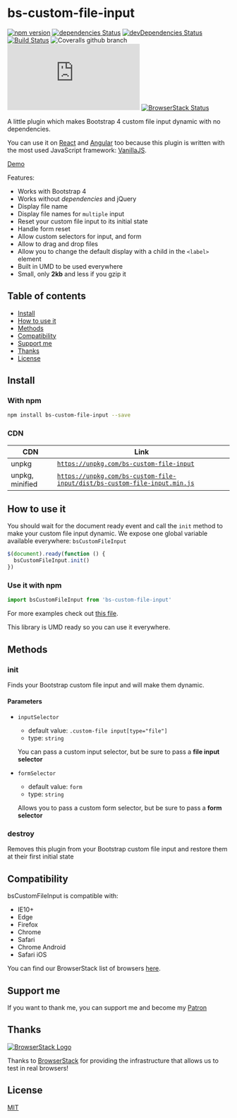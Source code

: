 # bs-custom-file-input

[![npm version](https://img.shields.io/npm/v/bs-custom-file-input.svg)](https://www.npmjs.com/package/bs-custom-file-input)
[![dependencies Status](https://img.shields.io/david/Johann-S/bs-custom-file-input.svg)](https://david-dm.org/Johann-S/bs-custom-file-input)
[![devDependencies Status](https://img.shields.io/david/dev/Johann-S/bs-custom-file-input.svg)](https://david-dm.org/Johann-S/bs-custom-file-input?type=dev)
[![Build Status](https://img.shields.io/travis/Johann-S/bs-custom-file-input/master.svg)](https://travis-ci.org/Johann-S/bs-custom-file-input)
![Coveralls github branch](https://img.shields.io/coveralls/github/Johann-S/bs-custom-file-input/master.svg)
[![JS gzip size](https://img.badgesize.io/Johann-S/bs-custom-file-input/master/dist/bs-custom-file-input.min.js?compression=gzip&label=JS+gzip+size)](https://github.com/Johann-S/bs-custom-file-input/tree/master/dist/bs-custom-file-input.min.js)
[![BrowserStack Status](https://www.browserstack.com/automate/badge.svg?badge_key=L1Z6cllmR0pVVUZBRmxTaGtEcm1QamUxdTZoQmRLeUFvWVlOcW5iODNVWT0tLUZTVWRKUzc4T05xSmhlZlJObVRKNEE9PQ==--177788f5ac0c50dcd3dd3eed31e39662d5612e7f)](https://www.browserstack.com/automate/public-build/L1Z6cllmR0pVVUZBRmxTaGtEcm1QamUxdTZoQmRLeUFvWVlOcW5iODNVWT0tLUZTVWRKUzc4T05xSmhlZlJObVRKNEE9PQ==--177788f5ac0c50dcd3dd3eed31e39662d5612e7f)

A little plugin which makes Bootstrap 4 custom file input dynamic with no dependencies.

You can use it on [React](https://stackblitz.com/edit/bs-custom-file-input-react) and [Angular](https://stackblitz.com/edit/bs-custom-file-input-angular) too because this plugin is written with the most used JavaScript framework: [VanillaJS](http://vanilla-js.com/).

[Demo](https://rawgit.com/Johann-S/bs-custom-file-input/master/demo/index.html)

Features:

- Works with Bootstrap 4
- Works without *dependencies* and jQuery
- Display file name
- Display file names for `multiple` input
- Reset your custom file input to its initial state
- Handle form reset
- Allow custom selectors for input, and form
- Allow to drag and drop files
- Allow you to change the default display with a child in the `<label>` element
- Built in UMD to be used everywhere
- Small, only **2kb** and less if you gzip it

## Table of contents

- [Install](#install)
- [How to use it](#how-to-use-it)
- [Methods](#methods)
- [Compatibility](#compatibility)
- [Support me](#support-me)
- [Thanks](#thanks)
- [License](#license)

## Install

### With npm

```sh
npm install bs-custom-file-input --save
```

### CDN

CDN | Link
------------ | -------------
unpkg | [`https://unpkg.com/bs-custom-file-input`](https://unpkg.com/bs-custom-file-input)
unpkg, minified | [`https://unpkg.com/bs-custom-file-input/dist/bs-custom-file-input.min.js`](https://unpkg.com/bs-custom-file-input/dist/bs-custom-file-input.min.js)

## How to use it

You should wait for the document ready event and call the `init` method to make your custom file input dynamic.
We expose one global variable available everywhere: `bsCustomFileInput`

```js
$(document).ready(function () {
  bsCustomFileInput.init()
})
```

### Use it with npm

```js
import bsCustomFileInput from 'bs-custom-file-input'
```

For more examples check out [this file](https://github.com/Johann-S/bs-custom-file-input/blob/master/tests/index.html).

This library is UMD ready so you can use it everywhere.

## Methods

### init

Finds your Bootstrap custom file input and will make them dynamic.

#### Parameters

- `inputSelector`
  - default value: `.custom-file input[type="file"]`
  - type: `string`

  You can pass a custom input selector, but be sure to pass a **file input selector**
- `formSelector`
  - default value: `form`
  - type: `string`

  Allows you to pass a custom form selector, but be sure to pass a **form selector**

### destroy

Removes this plugin from your Bootstrap custom file input and restore them at their first initial state

## Compatibility

bsCustomFileInput is compatible with:

- IE10+
- Edge
- Firefox
- Chrome
- Safari
- Chrome Android
- Safari iOS

You can find our BrowserStack list of browsers [here](https://github.com/Johann-S/bs-custom-file-input/blob/master/browsers.js).

## Support me

If you want to thank me, you can support me and become my [Patron](https://www.patreon.com/jservoire)

## Thanks

[![BrowserStack Logo](https://www.browserstack.com/images/mail/browserstack-logo-footer.png)](https://www.browserstack.com/)

Thanks to [BrowserStack](https://www.browserstack.com/) for providing the infrastructure that allows us to test in real browsers!

## License

[MIT](https://github.com/Johann-S/bs-custom-file-input/blob/master/LICENSE)

